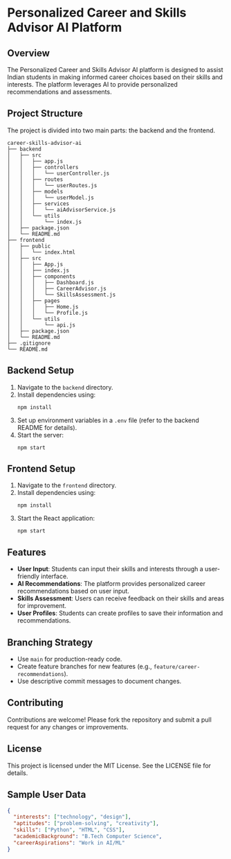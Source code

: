 # Personalized Career and Skills Advisor AI Platform

## Overview
The Personalized Career and Skills Advisor AI platform is designed to assist Indian students in making informed career choices based on their skills and interests. The platform leverages AI to provide personalized recommendations and assessments.

## Project Structure
The project is divided into two main parts: the backend and the frontend.

```
career-skills-advisor-ai
├── backend
│   ├── src
│   │   ├── app.js
│   │   ├── controllers
│   │   │   └── userController.js
│   │   ├── routes
│   │   │   └── userRoutes.js
│   │   ├── models
│   │   │   └── userModel.js
│   │   ├── services
│   │   │   └── aiAdvisorService.js
│   │   └── utils
│   │       └── index.js
│   ├── package.json
│   └── README.md
├── frontend
│   ├── public
│   │   └── index.html
│   ├── src
│   │   ├── App.js
│   │   ├── index.js
│   │   ├── components
│   │   │   ├── Dashboard.js
│   │   │   ├── CareerAdvisor.js
│   │   │   └── SkillsAssessment.js
│   │   ├── pages
│   │   │   ├── Home.js
│   │   │   └── Profile.js
│   │   └── utils
│   │       └── api.js
│   ├── package.json
│   └── README.md
├── .gitignore
└── README.md
```

## Backend Setup
1. Navigate to the `backend` directory.
2. Install dependencies using:
   ```
   npm install
   ```
3. Set up environment variables in a `.env` file (refer to the backend README for details).
4. Start the server:
   ```
   npm start
   ```

## Frontend Setup
1. Navigate to the `frontend` directory.
2. Install dependencies using:
   ```
   npm install
   ```
3. Start the React application:
   ```
   npm start
   ```

## Features
- **User Input**: Students can input their skills and interests through a user-friendly interface.
- **AI Recommendations**: The platform provides personalized career recommendations based on user input.
- **Skills Assessment**: Users can receive feedback on their skills and areas for improvement.
- **User Profiles**: Students can create profiles to save their information and recommendations.

## Branching Strategy
- Use `main` for production-ready code.
- Create feature branches for new features (e.g., `feature/career-recommendations`).
- Use descriptive commit messages to document changes.

## Contributing
Contributions are welcome! Please fork the repository and submit a pull request for any changes or improvements.

## License
This project is licensed under the MIT License. See the LICENSE file for details.

## Sample User Data
```json
{
  "interests": ["technology", "design"],
  "aptitudes": ["problem-solving", "creativity"],
  "skills": ["Python", "HTML", "CSS"],
  "academicBackground": "B.Tech Computer Science",
  "careerAspirations": "Work in AI/ML"
}
```